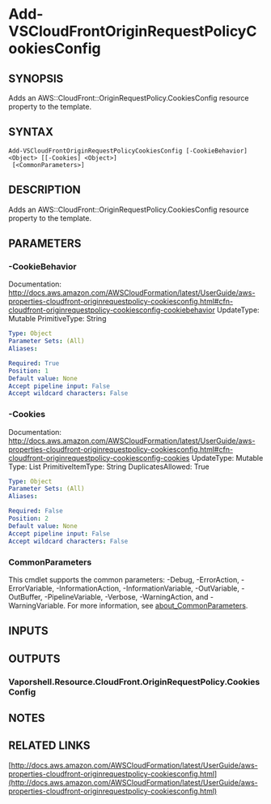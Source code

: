 # Add-VSCloudFrontOriginRequestPolicyCookiesConfig

## SYNOPSIS
Adds an AWS::CloudFront::OriginRequestPolicy.CookiesConfig resource property to the template.

## SYNTAX

```
Add-VSCloudFrontOriginRequestPolicyCookiesConfig [-CookieBehavior] <Object> [[-Cookies] <Object>]
 [<CommonParameters>]
```

## DESCRIPTION
Adds an AWS::CloudFront::OriginRequestPolicy.CookiesConfig resource property to the template.

## PARAMETERS

### -CookieBehavior
Documentation: http://docs.aws.amazon.com/AWSCloudFormation/latest/UserGuide/aws-properties-cloudfront-originrequestpolicy-cookiesconfig.html#cfn-cloudfront-originrequestpolicy-cookiesconfig-cookiebehavior
UpdateType: Mutable
PrimitiveType: String

```yaml
Type: Object
Parameter Sets: (All)
Aliases:

Required: True
Position: 1
Default value: None
Accept pipeline input: False
Accept wildcard characters: False
```

### -Cookies
Documentation: http://docs.aws.amazon.com/AWSCloudFormation/latest/UserGuide/aws-properties-cloudfront-originrequestpolicy-cookiesconfig.html#cfn-cloudfront-originrequestpolicy-cookiesconfig-cookies
UpdateType: Mutable
Type: List
PrimitiveItemType: String
DuplicatesAllowed: True

```yaml
Type: Object
Parameter Sets: (All)
Aliases:

Required: False
Position: 2
Default value: None
Accept pipeline input: False
Accept wildcard characters: False
```

### CommonParameters
This cmdlet supports the common parameters: -Debug, -ErrorAction, -ErrorVariable, -InformationAction, -InformationVariable, -OutVariable, -OutBuffer, -PipelineVariable, -Verbose, -WarningAction, and -WarningVariable. For more information, see [about_CommonParameters](http://go.microsoft.com/fwlink/?LinkID=113216).

## INPUTS

## OUTPUTS

### Vaporshell.Resource.CloudFront.OriginRequestPolicy.CookiesConfig
## NOTES

## RELATED LINKS

[http://docs.aws.amazon.com/AWSCloudFormation/latest/UserGuide/aws-properties-cloudfront-originrequestpolicy-cookiesconfig.html](http://docs.aws.amazon.com/AWSCloudFormation/latest/UserGuide/aws-properties-cloudfront-originrequestpolicy-cookiesconfig.html)

